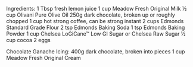 Ingredients:
1 Tbsp fresh lemon juice
1 cup Meadow Fresh Original Milk
½ cup Olivani Pure Olive Oil
250g dark chocolate, broken up or roughly chopped
1 cup hot strong coffee, can be strong instant
2 cups Edmonds Standard Grade Flour
2 tsp Edmonds Baking Soda
1 tsp Edmonds Baking Powder
1 cup Chelsea LoGiCane™ Low GI Sugar or Chelsea Raw Sugar
½ cup cocoa
2 eggs

Chocolate Ganache Icing:
400g dark chocolate, broken into pieces
1 cup Meadow Fresh Original Cream